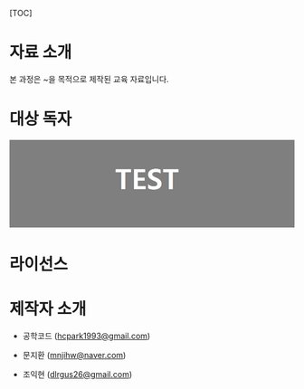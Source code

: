 [TOC]



# 자료 소개

본 과정은 ~을 목적으로 제작된 교육 자료입니다.



# 대상 독자



![테스트 이미지](images/introduction_test.jpg)

# 라이선스





# 제작자 소개

- 공학코드 (hcpark1993@gmail.com)

- 문지환 (mnjihw@naver.com)

- 조익현 (dlrgus26@gmail.com)

  



